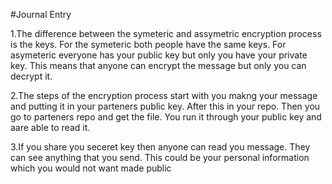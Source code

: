 
#Journal Entry

1.The difference between the symeteric and assymetric encryption process is the keys. For the symeteric both people have the same keys. For asymeteric everyone has your public key but only you have your private key. This means that anyone can encrypt the message but only you can decrypt it.

2.The steps of the encryption process start with you makng your message and putting it in your parteners public key. After this in your repo. Then you go to parteners repo and get the file. You run it through your public key and aare able to read it.

3.If you share you seceret key then anyone can read you message. They can see anything that you send. This could be your personal information which you would not want made public
